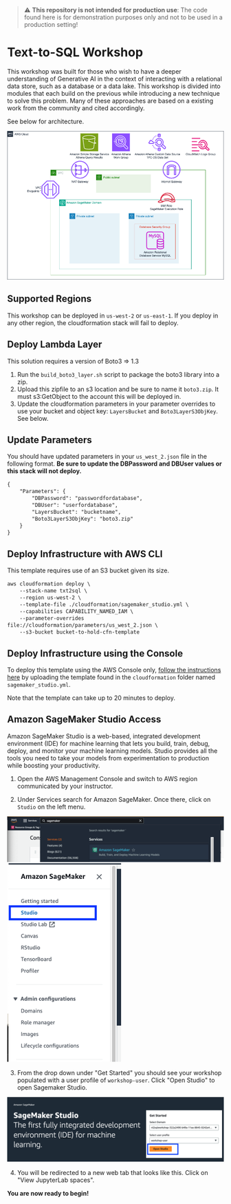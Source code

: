 > :warning: **This repository is not intended for production use**: The code found here is for demonstration purposes only and not to be used in a production setting!

# Text-to-SQL Workshop
This workshop was built for those who wish to have a deeper understanding of Generative AI in the context of interacting with a relational data store, such as a database or a data lake. This workshop is divided into modules that each build on the previous while introducing a new technique to solve this problem. Many of these approaches are based on a existing work from the community and cited accordingly.


See below for architecture.

![Workshop Architecture](/images/workshop_architecture.png "Workshop Architecture")

## Supported Regions
This workshop can be deployed in `us-west-2` or `us-east-1`. If you deploy in any other region, the cloudformation stack will fail to deploy.

## Deploy Lambda Layer
This solution requires a version of Boto3 => 1.3
1. Run the `build_boto3_layer.sh` script to package the boto3 library into a zip.
1. Upload this zipfile to an s3 location and be sure to name it `boto3.zip`. It must s3:GetObject to the account this will be deployed in.
1. Update the cloudformation parameters in your parameter overrides to use your bucket and object key: `LayersBucket` and `Boto3LayerS3ObjKey`. See below.

## Update Parameters
You should have updated parameters in your `us_west_2.json` file in the following format.
**Be sure to update the DBPassword and DBUser values or this stack will not deploy.**
```
{
    "Parameters": {
        "DBPassword": "passwordfordatabase",
        "DBUser": "userfordatabase",
        "LayersBucket": "bucketname",
        "Boto3LayerS3ObjKey": "boto3.zip"
    }
}
```

## Deploy Infrastructure with AWS CLI
This template requires use of an S3 bucket given its size.
```
aws cloudformation deploy \
    --stack-name txt2sql \
    --region us-west-2 \
    --template-file ./cloudformation/sagemaker_studio.yml \
    --capabilities CAPABILITY_NAMED_IAM \
    --parameter-overrides file://cloudformation/parameters/us_west_2.json \
    --s3-bucket bucket-to-hold-cfn-template
```

## Deploy Infrastructure using the Console
To deploy this template using the AWS Console only, [follow the instructions here](https://docs.aws.amazon.com/AWSCloudFormation/latest/UserGuide/cfn-console-create-stack.html) by uploading the template found in the `cloudformation` folder named `sagemaker_studio.yml`.

Note that the template can take up to 20 minutes to deploy.


## Amazon SageMaker Studio Access

Amazon SageMaker Studio is a web-based, integrated development environment (IDE) for machine learning that lets you 
build, train, debug, deploy, and monitor your machine learning models. Studio provides all the tools you need to take 
your models from experimentation to production while boosting your productivity.

1. Open the AWS Management Console and switch to AWS region communicated by your instructor.

2. Under Services search for Amazon SageMaker. Once there, click on `Studio` on the left menu.

![sm-started1](/images/sm-started1.png)
![sm_studio_menu](/images/sm_studio_menu.png)

3. From the drop down under "Get Started" you should see your workshop populated with a user profile of `workshop-user`. Click "Open Studio" to open Sagemaker Studio.

![sm-started2](/images/sm-started2.png)

4. You will be redirected to a new web tab that looks like this. Click on "View JupyterLab spaces".

**You are now ready to begin!**

